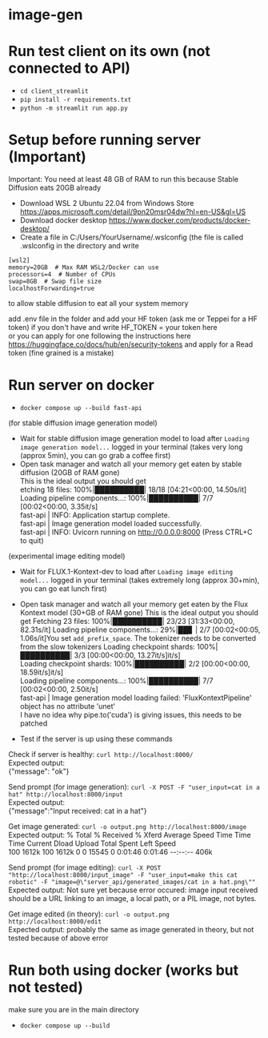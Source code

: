 # image-gen

# Run test client on its own (not connected to API)
- `cd client_streamlit`
- `pip install -r requirements.txt`
- `python -m streamlit run app.py`

# Setup before running server (Important)
Important: You need at least 48 GB of RAM to run this because Stable Diffusion eats 20GB already

- Download WSL 2 Ubuntu 22.04 from Windows Store https://apps.microsoft.com/detail/9pn20msr04dw?hl=en-US&gl=US
- Download docker desktop https://www.docker.com/products/docker-desktop/
- Create a file in C:/Users/YourUsername/.wslconfig (the file is called .wslconfig in the directory and write

`[wsl2]`    
`memory=20GB  # Max RAM WSL2/Docker can use`    
`processors=4  # Number of CPUs`    
`swap=8GB  # Swap file size`    
`localhostForwarding=true`    

to allow stable diffusion to eat all your system memory  

add .env file in the folder and add your HF token (ask me or Teppei for a HF token) if you don't have and write HF_TOKEN = your token here  
or you can apply for one following the instructions here https://huggingface.co/docs/hub/en/security-tokens and apply for a Read token (fine grained is a mistake)  

# Run server on docker
- `docker compose up --build fast-api`

(for stable diffusion image generation model)  
- Wait for stable diffusion image generation model to load after `Loading image generation model...` logged in your terminal  (takes very long (approx 5min), you can go grab a coffee first)  
- Open task manager and watch all your memory get eaten by stable diffusion (20GB of RAM gone)  
This is the ideal output you should get  
etching 18 files: 100%|██████████| 18/18 [04:21<00:00, 14.50s/it]  
Loading pipeline components...: 100%|██████████| 7/7 [00:02<00:00,  3.35it/s]  
fast-api       | INFO:     Application startup complete.  
fast-api       | Image generation model loaded successfully.  
fast-api       | INFO:     Uvicorn running on http://0.0.0.0:8000 (Press CTRL+C to quit)

(experimental image editing model)
- Wait for FLUX.1-Kontext-dev to load after `Loading image editing model...` logged in your terminal  (takes extremely long (approx 30+min), you can go eat lunch first)
- Open task manager and watch all your memory get eaten by the Flux Kontext model (30+GB of RAM gone)
This is the ideal output you should get
Fetching 23 files: 100%|██████████| 23/23 [31:33<00:00, 82.31s/it]
Loading pipeline components...:  29%|██▊       | 2/7 [00:02<00:05,  1.06s/it]You set `add_prefix_space`. The tokenizer needs to be converted from the slow tokenizers
Loading checkpoint shards: 100%|██████████| 3/3 [00:00<00:00, 13.27it/s]it/s]  
Loading checkpoint shards: 100%|██████████| 2/2 [00:00<00:00, 18.59it/s]it/s]  
Loading pipeline components...: 100%|██████████| 7/7 [00:02<00:00,  2.50it/s]  
fast-api       | Image generation model loading failed: 'FluxKontextPipeline' object has no attribute 'unet'  
I have no idea why pipe.to('cuda') is giving issues, this needs to be patched  

- Test if the server is up using these commands  

Check if server is healthy: `curl http://localhost:8000/`    
Expected output:  
{"message": "ok"}  

Send prompt (for image generation): `curl -X POST -F "user_input=cat in a hat" http://localhost:8000/input`    
Expected output:  
{"message":"Input received: cat in a hat"}  

Get image generated: `curl -o output.png http://localhost:8000/image`     
Expected output:
% Total    % Received % Xferd  Average Speed   Time    Time     Time  Current
                                 Dload  Upload   Total   Spent    Left  Speed  
100 1612k  100 1612k    0     0  15545      0  0:01:46  0:01:46 --:--:--  406k 

Send prompt (for image editing): `curl -X POST "http://localhost:8000/input_image" -F "user_input=make this cat robotic" -F "image=@\"server_api/generated_images/cat in a hat.png\""`  
Expected output:
Not sure yet because error occured: image input received should be a URL linking to an image, a local path, or a PIL image, not bytes. 

Get image edited (in theory): `curl -o output.png http://localhost:8000/edit`     
Expected output:
probably the same as image generated in theory, but not tested because of above error  

# Run both using docker (works but not tested)
make sure you are in the main directory
- `docker compose up --build`

